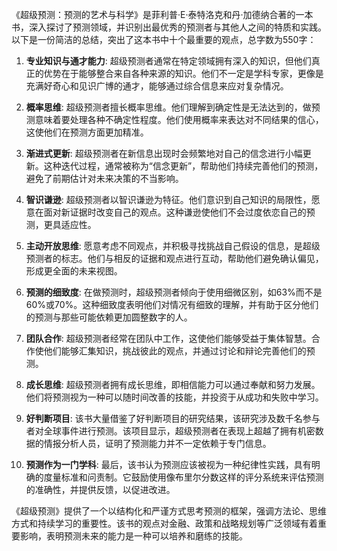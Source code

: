 《超级预测：预测的艺术与科学》是菲利普·E·泰特洛克和丹·加德纳合著的一本书，深入探讨了预测领域，并识别出最优秀的预测者与其他人之间的特质和实践。以下是一份简洁的总结，突出了这本书中十个最重要的观点，总字数为550字：

1. **专业知识与通才能力**: 超级预测者通常在特定领域拥有深入的知识，但他们真正的优势在于能够整合来自各种来源的知识。他们不一定是学科专家，更像是充满好奇心和见识广博的通才，能够通过综合信息来应对复杂情况。

2. **概率思维**: 超级预测者擅长概率思维。他们理解到确定性是无法达到的，做预测意味着要处理各种不确定性程度。他们使用概率来表达对不同结果的信心，这使他们在预测方面更加精准。

3. **渐进式更新**: 超级预测者在新信息出现时会频繁地对自己的信念进行小幅更新。这种迭代过程，通常被称为“信念更新”，帮助他们持续完善他们的预测，避免了前期估计对未来决策的不当影响。

4. **智识谦逊**: 超级预测者以智识谦逊为特征。他们意识到自己知识的局限性，愿意在面对新证据时改变自己的观点。这种谦逊使他们不会过度依恋自己的预测，更具适应性。

5. **主动开放思维**: 愿意考虑不同观点，并积极寻找挑战自己假设的信息，是超级预测者的标志。他们与相反的证据和观点进行互动，帮助他们避免确认偏见，形成更全面的未来视图。

6. **预测的细致度**: 在做预测时，超级预测者倾向于使用细微区别，如63%而不是60%或70%。这种细致度表明他们对情况有细致的理解，并有助于区分他们的预测与那些可能依赖更加圆整数字的人。

7. **团队合作**: 超级预测者经常在团队中工作，这使他们能够受益于集体智慧。合作使他们能够汇集知识，挑战彼此的观点，并通过讨论和辩论完善他们的预测。

8. **成长思维**: 超级预测者拥有成长思维，即相信能力可以通过奉献和努力发展。他们将预测视为一种可以随时间改善的技能，并投资于从成功和失败中学习。

9. **好判断项目**: 该书大量借鉴了好判断项目的研究结果，该研究涉及数千名参与者对全球事件进行预测。该项目显示，超级预测者在表现上超越了拥有机密数据的情报分析人员，证明了预测能力并不一定依赖于专门信息。

10. **预测作为一门学科**: 最后，该书认为预测应该被视为一种纪律性实践，具有明确的度量标准和问责制。它鼓励使用像布里尔分数这样的评分系统来评估预测的准确性，并提供反馈，以促进改进。

《超级预测》提供了一个以结构化和严谨方式思考预测的框架，强调方法论、思维方式和持续学习的重要性。该书的观点对金融、政策和战略规划等广泛领域有着重要影响，表明预测未来的能力是一种可以培养和磨练的技能。